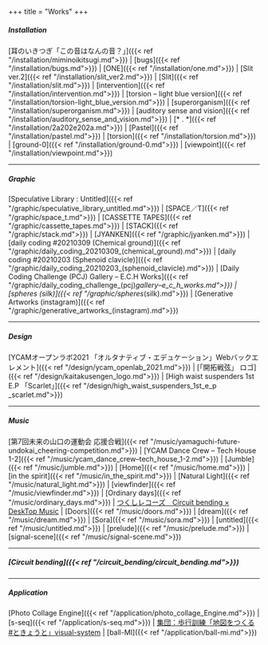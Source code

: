 +++
title = "Works"
+++

##### Installation
 [耳のいきつぎ「この音はなんの音？」]({{< ref "/installation/miminoikitsugi.md">}}) | [bugs]({{< ref "/installation/bugs.md">}}) | [ONE]({{< ref "/installation/one.md">}}) | [Slit ver.2]({{< ref "/installation/slit_ver2.md">}}) | [Slit]({{< ref "/installation/slit.md">}}) | [intervention]({{< ref "/installation/intervention.md">}}) | [torsion – light blue version]({{< ref "/installation/torsion-light_blue_version.md">}}) | [superorganism]({{< ref "/installation/superorganism.md">}})  | [auditory sense and vision]({{< ref "/installation/auditory_sense_and_vision.md">}}) | [* . *]({{< ref "/installation/2a202e202a.md">}}) | [Pastel]({{< ref "/installation/pastel.md">}}) | [torsion]({{< ref "/installation/torsion.md">}}) | [ground-0]({{< ref "/installation/ground-0.md">}}) | [viewpoint]({{< ref "/installation/viewpoint.md">}})  

***

##### Graphic  
[Speculative Library : Untitled]({{< ref "/graphic/speculative_library_untitled.md">}}) | [SPACE／T]({{< ref "/graphic/space_t.md">}}) | [CASSETTE TAPES]({{< ref "/graphic/cassette_tapes.md">}}) | [STACK]({{< ref "/graphic/stack.md">}}) | [JYANKEN]({{< ref "/graphic/jyanken.md">}}) | [daily coding #20210309 (Chemical ground)]({{< ref "/graphic/daily_coding_20210309_(chemical_ground).md">}}) | [daily coding #20210203 (Sphenoid clavicle)]({{< ref "/graphic/daily_coding_20210203_(sphenoid_clavicle).md">}}) | [Daily Coding Challenge (PCJ) Gallery – E.C.H Works]({{< ref "/graphic/daily_coding_challenge_(pcj)_gallery–e_c_h_works.md">}}) | [spheres (silk)]({{< ref "/graphic/spheres_(silk).md">}}) | [Generative Artworks (instagram)]({{< ref "/graphic/generative_artworks_(instagram).md">}})

***

##### Design
[YCAMオープンラボ2021 「オルタナティブ・エデュケーション」Webバックエレメント]({{< ref "/design/ycam_openlab_2021.md">}}) | [「開拓戦弦」 ロゴ]({{< ref "/design/kaitakusengen_logo.md">}}) | [High waist suspenders 1st E.P 「Scarlet」]({{< ref "/design/high_waist_suspenders_1st_e_p _scarlet.md">}})  

***

##### Music  
[第7回未来の山口の運動会 応援合戦]({{< ref "/music/yamaguchi-future-undokai_cheering-competition.md">}})  | [YCAM Dance Crew – Tech House 1-2]({{< ref "/music/ycam_dance_crew–tech_house_1-2.md">}})  | [Jumble]({{< ref "/music/jumble.md">}}) | [Home]({{< ref "/music/home.md">}}) | [in the spirit]({{< ref "/music/in_the_spirit.md">}}) | [Natural Light]({{< ref "/music/natural_light.md">}}) | [viewfinder]({{< ref "/music/viewfinder.md">}}) | [Ordinary days]({{< ref "/music/ordinary_days.md">}}) | [つくしレコーズ　Circuit bending × DeskTop Music](https://tuxurecords.tumblr.com/post/9498130981/%E7%9F%B3%E4%BA%95%E6%A0%84%E4%B8%80-circuit-bending-desktop-music) | [Doors]({{< ref "/music/doors.md">}}) | [dream]({{< ref "/music/dream.md">}}) | [Sora]({{< ref "/music/sora.md">}}) | [untitled]({{< ref "/music/untitled.md">}}) | [prelude]({{< ref "/music/prelude.md">}}) | [signal-scene]({{< ref "/music/signal-scene.md">}}) 

***

##### [Circuit bending]({{< ref "/circuit_bending/circuit_bending.md">}})  

***

##### Application  
[Photo Collage Engine]({{< ref "/application/photo_collage_Engine.md">}}) | [s-seq]({{< ref "/application/s-seq.md">}}) | [集団：歩行訓練「地図をつくる #ときょうと」visual-system](https://m.facebook.com/events/171048163076666/) | [ball-MI]({{< ref "/application/ball-mi.md">}}) 